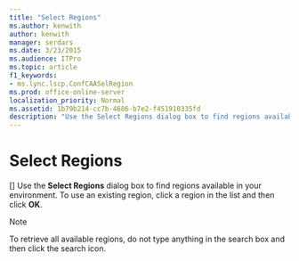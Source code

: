 ```yaml
---
title: "Select Regions"
ms.author: kenwith
author: kenwith
manager: serdars
ms.date: 3/23/2015
ms.audience: ITPro
ms.topic: article
f1_keywords:
- ms.lync.lscp.ConfCAASelRegion
ms.prod: office-online-server
localization_priority: Normal
ms.assetid: 1b79b214-cc7b-4686-b7e2-f451910335fd
description: "Use the Select Regions dialog box to find regions available in your environment. To use an existing region, click a region in the list and then click OK."
---
```


# Select Regions
[]
Use the **Select Regions** dialog box to find regions available in your environment. To use an existing region, click a region in the list and then click **OK**.
  
> [!NOTE]
> To retrieve all available regions, do not type anything in the search box and then click the search icon. 
  

